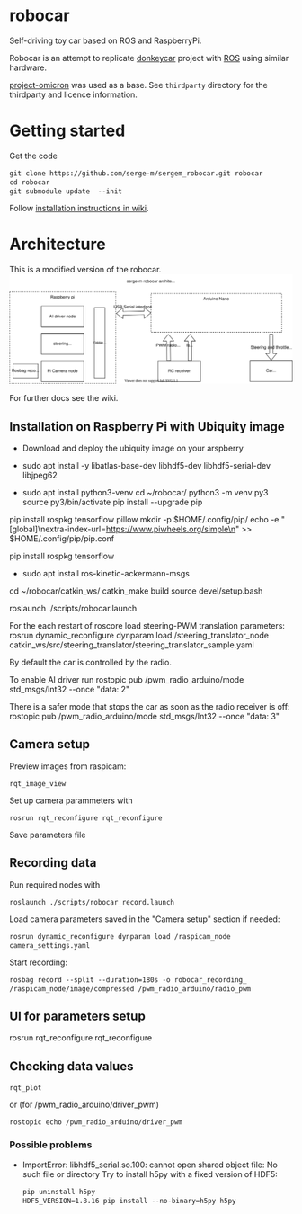 # robocar
Self-driving toy car based on ROS and RaspberryPi.

Robocar is an attempt to replicate [donkeycar](https://www.donkeycar.com/) project with [ROS](https://www.ros.org/) using similar hardware.

[project-omicron](https://github.com/project-omicron/robocar) was used as a base. See `thirdparty` directory for the thirdparty and licence information.




# Getting started
Get the code
```
git clone https://github.com/serge-m/sergem_robocar.git robocar
cd robocar
git submodule update  --init
```

Follow [installation instructions in wiki](https://github.com/serge-m/sergem_robocar/wiki).


# Architecture
This is a modified version of the robocar.
![serge-m robocar architecture](/doc/img/sergem-robocar-diagram.svg)

For further docs see the wiki.

## Installation on Raspberry Pi with Ubiquity image
* Download and deploy the ubiquity image on your arspberry
* sudo apt install -y libatlas-base-dev libhdf5-dev libhdf5-serial-dev libjpeg62

* sudo apt install python3-venv
cd ~/robocar/
 python3 -m venv py3
source py3/bin/activate
 pip install --upgrade pip

pip install rospkg tensorflow pillow
mkdir -p $HOME/.config/pip/
echo -e "[global]\nextra-index-url=https://www.piwheels.org/simple\n" >> $HOME/.config/pip/pip.conf

pip install rospkg tensorflow


* sudo apt install ros-kinetic-ackermann-msgs


cd ~/robocar/catkin_ws/
catkin_make build
source devel/setup.bash



roslaunch ./scripts/robocar.launch


For the each restart of roscore load steering-PWM translation parameters:
rosrun dynamic_reconfigure dynparam load /steering_translator_node catkin_ws/src/steering_translator/steering_translator_sample.yaml


By default the car is controlled by the radio. 

To enable AI driver run
rostopic pub /pwm_radio_arduino/mode std_msgs/Int32 --once "data: 2"

There is a safer mode that stops the car as soon as the radio receiver is off:
rostopic pub /pwm_radio_arduino/mode std_msgs/Int32 --once "data: 3"


## Camera setup

Preview images from raspicam:
```
rqt_image_view
```

Set up camera parammeters with 
```
rosrun rqt_reconfigure rqt_reconfigure
```

Save parameters file 

## Recording data

Run required nodes with
```
roslaunch ./scripts/robocar_record.launch
```

Load camera parameters saved in the "Camera setup" section if needed:
```
rosrun dynamic_reconfigure dynparam load /raspicam_node camera_settings.yaml
```


Start recording:
```
rosbag record --split --duration=180s -o robocar_recording_ /raspicam_node/image/compressed /pwm_radio_arduino/radio_pwm
```

## UI for parameters setup
rosrun rqt_reconfigure rqt_reconfigure


## Checking data values
```
rqt_plot
```

or (for /pwm_radio_arduino/driver_pwm)

```
rostopic echo /pwm_radio_arduino/driver_pwm
```
 

### Possible problems
* ImportError: libhdf5_serial.so.100: cannot open shared object file: No such file or directory
  Try to install h5py with a fixed version of HDF5:
  ```
  pip uninstall h5py
  HDF5_VERSION=1.8.16 pip install --no-binary=h5py h5py
  ```
